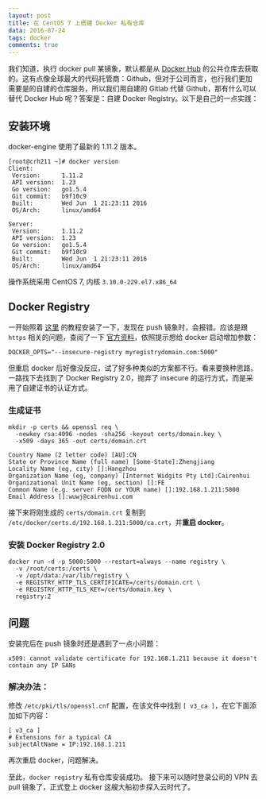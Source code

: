 ```yaml
---
layout: post
title: 在 CentOS 7 上搭建 Docker 私有仓库
data: 2016-07-24
tags: docker
comments: true
---
```


我们知道，执行 docker pull 某镜象，默认都是从 [Docker Hub](https://hub.docker.com/) 的公共仓库去获取的。这有点像全球最大的代码托管商：Github，但对于公司而言，也行我们更加需要是的自建的仓库服务，所以我们用自建的 Gitlab 代替 Github，那有什么可以替代 Docker Hub 呢？答案是：自建 Docker Registry。以下是自己的一点实践：

## 安装环境

docker-engine 使用了最新的 1.11.2 版本。

```
[root@crh211 ~]# docker version
Client:
 Version:      1.11.2
 API version:  1.23
 Go version:   go1.5.4
 Git commit:   b9f10c9
 Built:        Wed Jun  1 21:23:11 2016
 OS/Arch:      linux/amd64

Server:
 Version:      1.11.2
 API version:  1.23
 Go version:   go1.5.4
 Git commit:   b9f10c9
 Built:        Wed Jun  1 21:23:11 2016
 OS/Arch:      linux/amd64
```

操作系统采用 CentOS 7, 内核 `3.10.0-229.el7.x86_64`

## Docker Registry

一开始照着 [这里](https://yeasy.gitbooks.io/docker_practice/content/repository/local_repo.html) 的教程安装了一下，发现在 push 镜象时，会报错。应该是跟 `https` 相关的问题，查阅了一下 [官方资料](https://docs.docker.com/registry/insecure/)，依照提示想给 docker 启动增加参数：

```
DOCKER_OPTS="--insecure-registry myregistrydomain.com:5000"
```

但重启 docker 后好像没反应，试了好多种类似的方案都不行。看来要换种思路。一路找下去找到了 Docker Registry 2.0，抛弃了 insecure 的运行方式，而是采用了自建证书的认证方式。

### 生成证书


```
mkdir -p certs && openssl req \
  -newkey rsa:4096 -nodes -sha256 -keyout certs/domain.key \
  -x509 -days 365 -out certs/domain.crt
  
Country Name (2 letter code) [AU]:CN
State or Province Name (full name) [Some-State]:Zhengjiang
Locality Name (eg, city) []:Hangzhou
Organization Name (eg, company) [Internet Widgits Pty Ltd]:Cairenhui
Organizational Unit Name (eg, section) []:FE
Common Name (e.g. server FQDN or YOUR name) []:192.168.1.211:5000
Email Address []:wuwj@cairenhui.com  
```

接下来将刚生成的 `certs/domain.crt` 复制到 `/etc/docker/certs.d/192.168.1.211:5000/ca.crt`，并**重启 docker**。

### 安装 Docker Registry 2.0

```
docker run -d -p 5000:5000 --restart=always --name registry \
  -v /root/certs:/certs \
  -v /opt/data:/var/lib/registry \
  -e REGISTRY_HTTP_TLS_CERTIFICATE=/certs/domain.crt \
  -e REGISTRY_HTTP_TLS_KEY=/certs/domain.key \
  registry:2
```

## 问题

安装完后在 push 镜象时还是遇到了一点小问题：

```
x509: cannot validate certificate for 192.168.1.211 because it doesn't contain any IP SANs
```

### 解决办法：

修改 `/etc/pki/tls/openssl.cnf` 配置，在该文件中找到 `[ v3_ca ]`，在它下面添加如下内容：

```
[ v3_ca ]
# Extensions for a typical CA
subjectAltName = IP:192.168.1.211
```

再次重启 docker，问题解决。

至此，`docker registry` 私有仓库安装成功。
接下来可以随时登录公司的 VPN 去 pull 镜象了，正式登上 docker 这艘大船初步探入云时代了。
